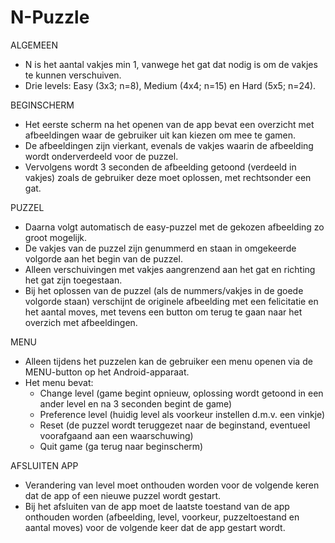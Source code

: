 N-Puzzle
========

ALGEMEEN
- N is het aantal vakjes min 1, vanwege het gat dat nodig is om de vakjes te kunnen verschuiven.
- Drie levels: Easy (3x3; n=8), Medium (4x4; n=15) en Hard (5x5; n=24).

BEGINSCHERM
- Het eerste scherm na het openen van de app bevat een overzicht met afbeeldingen waar de gebruiker uit kan kiezen om mee te gamen.
- De afbeeldingen zijn vierkant, evenals de vakjes waarin de afbeelding wordt onderverdeeld voor de puzzel.
- Vervolgens wordt 3 seconden de afbeelding getoond (verdeeld in vakjes) zoals de gebruiker deze moet oplossen, met rechtsonder een gat.

PUZZEL
- Daarna volgt automatisch de easy-puzzel met de gekozen afbeelding zo groot mogelijk. 
- De vakjes van de puzzel zijn genummerd en staan in omgekeerde volgorde aan het begin van de puzzel.
- Alleen verschuivingen met vakjes aangrenzend aan het gat en richting het gat zijn toegestaan.
- Bij het oplossen van de puzzel (als de nummers/vakjes in de goede volgorde staan) verschijnt de originele afbeelding met een felicitatie en het aantal moves, met tevens een button om terug te gaan naar het overzich met afbeeldingen.

MENU
- Alleen tijdens het puzzelen kan de gebruiker een menu openen via de MENU-button op het Android-apparaat.
- Het menu bevat:
  * Change level (game begint opnieuw, oplossing wordt getoond in een ander level en na 3 seconden begint de game)
  * Preference level (huidig level als voorkeur instellen d.m.v. een vinkje)
  * Reset (de puzzel wordt teruggezet naar de beginstand, eventueel voorafgaand aan een waarschuwing)
  * Quit game (ga terug naar beginscherm)

AFSLUITEN APP
- Verandering van level moet onthouden worden voor de volgende keren dat de app of een nieuwe puzzel wordt gestart.
- Bij het afsluiten van de app moet de laatste toestand van de app onthouden worden (afbeelding, level, voorkeur, puzzeltoestand en aantal moves) voor de volgende keer dat de app gestart wordt.

